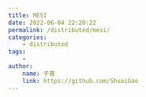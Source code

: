 ```yaml
---
title: MESI
date: 2022-06-04 22:20:22
permalink: /distributed/mesi/
categories:
    - distributed
tags:
    -
author:
    name: 子嘉
    link: https://github.com/ShuaiGao
---
```

